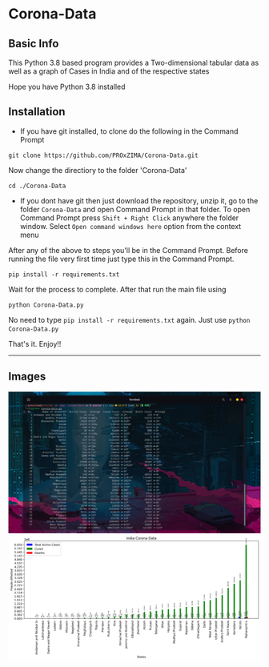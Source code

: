 # Corona-Data
## Basic Info
This Python 3.8 based program provides a Two-dimensional tabular data as well as a graph of Cases in India and of the respective states

Hope you have Python 3.8 installed
## Installation
* If you have git installed, to clone do the following in the Command Prompt
```
git clone https://github.com/PROxZIMA/Corona-Data.git
```
Now change the directiory to the folder 'Corona-Data'
```
cd ./Corona-Data
```
* If you dont have git then just download the repository, unzip it, go to the folder `Corona-Data` and open Command Prompt in that folder. To open Command Prompt press `Shift + Right Click` anywhere the folder window. Select `Open command windows here` option from the context menu

After any of the above to steps you'll be in the Command Prompt. Before running the file very first time just type this in the Command Prompt.
```
pip install -r requirements.txt
```
Wait for the process to complete. After that run the main file using
```
python Corona-Data.py
```
No need to type `pip install -r requirements.txt` again. Just use `python Corona-Data.py`

That's it. Enjoy!!
___
## Images
<img src="images/terminal.png" width="750">
<img src="images/graph.png" width="750">
